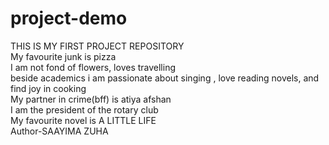 # project-demo
THIS IS MY FIRST PROJECT REPOSITORY
<br>
My favourite junk is pizza
<br>
I am not fond of flowers, loves travelling
<br>
beside academics i am passionate about singing , love reading novels, and find joy in cooking
<br>
My partner in crime(bff) is atiya afshan
<br>
I am the president of the rotary club
<br>
My favourite novel is A LITTLE LIFE
  <br>
Author-SAAYIMA ZUHA
